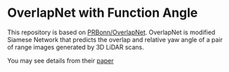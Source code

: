 # OverlapNet with Function Angle

This repository is based on [PRBonn/OverlapNet](https://github.com/PRBonn/OverlapNet). OverlapNet is modified Siamese Network that predicts the overlap and relative yaw angle of a pair of range images generated by 3D LiDAR scans. 

You may see details from their [paper](https://www.ipb.uni-bonn.de/wp-content/papercite-data/pdf/chen2020rss.pdf)
